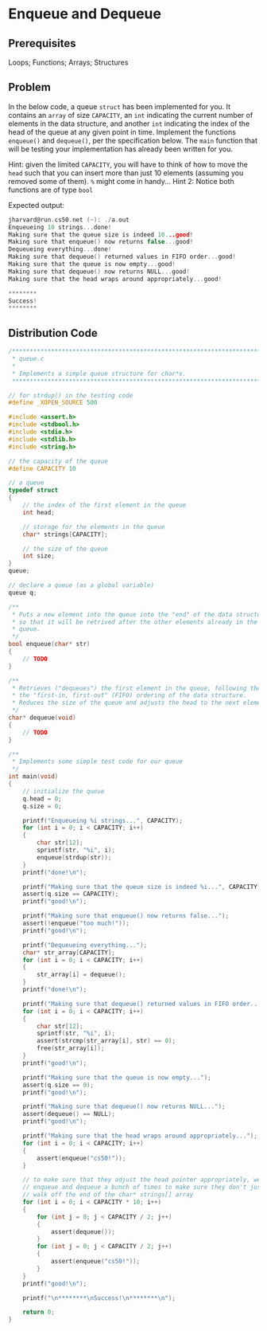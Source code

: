 # Enqueue and Dequeue

## Prerequisites
Loops; Functions; Arrays; Structures

## Problem
In the below code, a queue <code>struct</code> has been implemented for you. It contains an <code>array</code> of size <code>CAPACITY</code>, an <code>int</code> indicating the current number of elements in the data structure, and another <code>int</code> indicating the index of the head of the queue at any given point in time. Implement the functions <code>enqueue()</code> and <code>dequeue()</code>, per the specification below. The <code>main</code> function that will be testing your implementation has already been written for you.

Hint: given the limited <code>CAPACITY</code>, you will have to think of how to move the <code>head</code> such that you can insert more than just 10 elements (assuming you removed some of them). <code>%</code> might come in handy...
Hint 2: Notice both functions are of type <code>bool</code>

Expected output:
```c
jharvard@run.cs50.net (~): ./a.out
Enqueueing 10 strings...done!
Making sure that the queue size is indeed 10...good!
Making sure that enqueue() now returns false...good!
Dequeueing everything...done!
Making sure that dequeue() returned values in FIFO order...good!
Making sure that the queue is now empty...good!
Making sure that dequeue() now returns NULL...good!
Making sure that the head wraps around appropriately...good!

********
Success!
********
```

## Distribution Code

```c
/*************************************************************************
 * queue.c
 *
 * Implements a simple queue structure for char*s.
 ************************************************************************/

// for strdup() in the testing code
#define _XOPEN_SOURCE 500

#include <assert.h>
#include <stdbool.h>
#include <stdio.h>
#include <stdlib.h>
#include <string.h>

// the capacity of the queue
#define CAPACITY 10

// a queue
typedef struct
{
    // the index of the first element in the queue
    int head;

    // storage for the elements in the queue
    char* strings[CAPACITY];

    // the size of the queue
    int size;
}
queue;

// declare a queue (as a global variable)
queue q;

/**
 * Puts a new element into the queue into the "end" of the data structure
 * so that it will be retrived after the other elements already in the
 * queue.
 */
bool enqueue(char* str)
{
    // TODO
}

/**
 * Retrieves ("dequeues") the first element in the queue, following the
 * the "first-in, first-out" (FIFO) ordering of the data structure.
 * Reduces the size of the queue and adjusts the head to the next element.
 */
char* dequeue(void)
{
    // TODO
}

/**
 * Implements some simple test code for our queue
 */
int main(void)
{
    // initialize the queue
    q.head = 0;
    q.size = 0;

    printf("Enqueueing %i strings...", CAPACITY);
    for (int i = 0; i < CAPACITY; i++)
    {
        char str[12];
        sprintf(str, "%i", i);
        enqueue(strdup(str));
    }
    printf("done!\n");

    printf("Making sure that the queue size is indeed %i...", CAPACITY);
    assert(q.size == CAPACITY);
    printf("good!\n");

    printf("Making sure that enqueue() now returns false...");
    assert(!enqueue("too much!"));
    printf("good!\n");

    printf("Dequeueing everything...");
    char* str_array[CAPACITY];
    for (int i = 0; i < CAPACITY; i++)
    {
        str_array[i] = dequeue();
    }
    printf("done!\n");

    printf("Making sure that dequeue() returned values in FIFO order...");
    for (int i = 0; i < CAPACITY; i++)
    {
        char str[12];
        sprintf(str, "%i", i);
        assert(strcmp(str_array[i], str) == 0);
        free(str_array[i]);
    }
    printf("good!\n");

    printf("Making sure that the queue is now empty...");
    assert(q.size == 0);
    printf("good!\n");

    printf("Making sure that dequeue() now returns NULL...");
    assert(dequeue() == NULL);
    printf("good!\n");

    printf("Making sure that the head wraps around appropriately...");
    for (int i = 0; i < CAPACITY; i++)
    {
        assert(enqueue("cs50!"));
    }

    // to make sure that they adjust the head pointer appropriately, we'll
    // enqueue and dequeue a bunch of times to make sure they don't just
    // walk off the end of the char* strings[] array
    for (int i = 0; i < CAPACITY * 10; i++)
    {
        for (int j = 0; j < CAPACITY / 2; j++)
        {
            assert(dequeue());
        }
        for (int j = 0; j < CAPACITY / 2; j++)
        {
            assert(enqueue("cs50!"));
        }
    }
    printf("good!\n");

    printf("\n********\nSuccess!\n********\n");

    return 0;
}
```